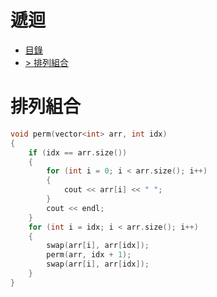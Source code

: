 # 遞迴
<!-- TOC -->
- [目錄](#遞迴)
- [> 排列組合](#排列組合)
<!-- /TOC -->

# 排列組合

```cpp
void perm(vector<int> arr, int idx)
{
    if (idx == arr.size())
    {
        for (int i = 0; i < arr.size(); i++)
        {
            cout << arr[i] << " ";
        }
        cout << endl;
    }
    for (int i = idx; i < arr.size(); i++)
    {
        swap(arr[i], arr[idx]);
        perm(arr, idx + 1);
        swap(arr[i], arr[idx]);
    }
}
```
